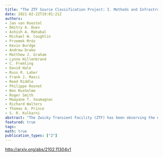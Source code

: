 ```yaml
---
title: "The ZTF Source Classification Project: I. Methods and Infrastructure"
date: 2021-02-22T19:01:21Z
authors:
- Jan van Roestel
- Dmitry A. Duev
- Ashish A. Mahabal
- Michael W. Coughlin
- Przemek Mróz
- Kevin Burdge
- Andrew Drake
- Matthew J. Graham
- Lynne Hillenbrand
- C. Fremling
- David Hale
- Russ R. Laher
- Frank J. Masci
- Reed Riddle
- Philippe Rosnet
- Ben Rusholme
- Roger Smith
- Maayane T. Soumagnac
- Richard Walters
- Thomas A. Prince
- S. R. Kulkarni
abstract: "The Zwicky Transient Facility (ZTF) has been observing the entire northern sky since the start of 2018 down to a magnitude of 20.5 ($5 sigma$ for 30s exposure) in $g$, $r$, and $i$ filters. Over the course of two years, ZTF has obtained light curves of more than a billion sources, each with 50-1000 epochs per light curve in $g$ and $r$, and fewer in $i$. To be able to use the information contained in the light curves of variable sources for new scientific discoveries, an efficient and flexible framework is needed to classify them. In this paper, we introduce the methods and infrastructure which will be used to classify all ZTF light curves. Our approach aims to be flexible and modular and allows the use of a dynamical classification scheme and labels, continuously evolving training sets, and the use of different machine learning classifier types and architectures. With this setup, we are able to continuously update and improve the classification of ZTF light curves as new data becomes available, training samples are updated, and new classes need to be incorporated."
featured: true
tags:
math: true
publication_types: ["2"]
---
```

http://arxiv.org/abs/2102.11304v1